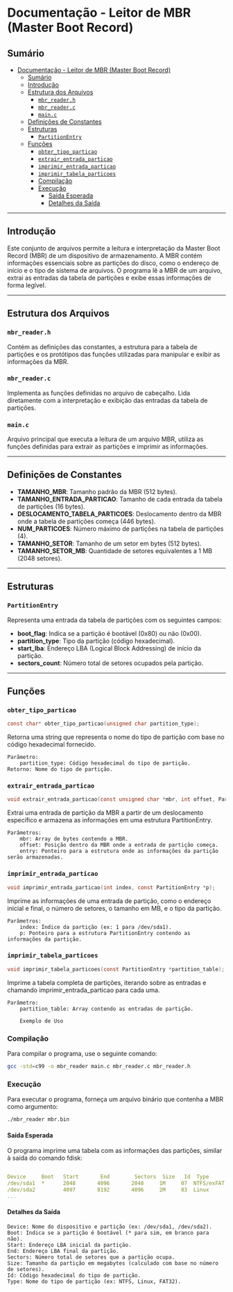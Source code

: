 # Documentação - Leitor de MBR (Master Boot Record)

## Sumário
- [Documentação - Leitor de MBR (Master Boot Record)](#documentação---leitor-de-mbr-master-boot-record)
  - [Sumário](#sumário)
  - [Introdução](#introdução)
  - [Estrutura dos Arquivos](#estrutura-dos-arquivos)
    - [`mbr_reader.h`](#mbr_readerh)
    - [`mbr_reader.c`](#mbr_readerc)
    - [`main.c`](#mainc)
  - [Definições de Constantes](#definições-de-constantes)
  - [Estruturas](#estruturas)
    - [`PartitionEntry`](#partitionentry)
  - [Funções](#funções)
    - [`obter_tipo_particao`](#obter_tipo_particao)
    - [`extrair_entrada_particao`](#extrair_entrada_particao)
    - [`imprimir_entrada_particao`](#imprimir_entrada_particao)
    - [`imprimir_tabela_particoes`](#imprimir_tabela_particoes)
    - [Compilação](#compilação)
    - [Execução](#execução)
      - [Saída Esperada](#saída-esperada)
      - [Detalhes da Saída](#detalhes-da-saída)

---

## Introdução
Este conjunto de arquivos permite a leitura e interpretação da Master Boot Record (MBR) de um dispositivo de armazenamento. A MBR contém informações essenciais sobre as partições do disco, como o endereço de início e o tipo de sistema de arquivos. O programa lê a MBR de um arquivo, extrai as entradas da tabela de partições e exibe essas informações de forma legível.

---

## Estrutura dos Arquivos

### `mbr_reader.h`
Contém as definições das constantes, a estrutura para a tabela de partições e os protótipos das funções utilizadas para manipular e exibir as informações da MBR.

### `mbr_reader.c`
Implementa as funções definidas no arquivo de cabeçalho. Lida diretamente com a interpretação e exibição das entradas da tabela de partições.

### `main.c`
Arquivo principal que executa a leitura de um arquivo MBR, utiliza as funções definidas para extrair as partições e imprimir as informações.

---

## Definições de Constantes

- **TAMANHO_MBR**: Tamanho padrão da MBR (512 bytes).
- **TAMANHO_ENTRADA_PARTICAO**: Tamanho de cada entrada da tabela de partições (16 bytes).
- **DESLOCAMENTO_TABELA_PARTICOES**: Deslocamento dentro da MBR onde a tabela de partições começa (446 bytes).
- **NUM_PARTICOES**: Número máximo de partições na tabela de partições (4).
- **TAMANHO_SETOR**: Tamanho de um setor em bytes (512 bytes).
- **TAMANHO_SETOR_MB**: Quantidade de setores equivalentes a 1 MB (2048 setores).

---

## Estruturas

### `PartitionEntry`
Representa uma entrada da tabela de partições com os seguintes campos:
- **boot_flag**: Indica se a partição é bootável (0x80) ou não (0x00).
- **partition_type**: Tipo da partição (código hexadecimal).
- **start_lba**: Endereço LBA (Logical Block Addressing) de início da partição.
- **sectors_count**: Número total de setores ocupados pela partição.

---

## Funções

### `obter_tipo_particao`
```c
const char* obter_tipo_particao(unsigned char partition_type);
```
Retorna uma string que representa o nome do tipo de partição com base no código hexadecimal fornecido.

    Parâmetro:
        partition_type: Código hexadecimal do tipo de partição.
    Retorno: Nome do tipo de partição.
### `extrair_entrada_particao`
```c
void extrair_entrada_particao(const unsigned char *mbr, int offset, PartitionEntry *entry);
```
Extrai uma entrada de partição da MBR a partir de um deslocamento específico e armazena as informações em uma estrutura PartitionEntry.

    Parâmetros:
        mbr: Array de bytes contendo a MBR.
        offset: Posição dentro da MBR onde a entrada de partição começa.
        entry: Ponteiro para a estrutura onde as informações da partição serão armazenadas.
### `imprimir_entrada_particao`
```c
void imprimir_entrada_particao(int index, const PartitionEntry *p);
```
Imprime as informações de uma entrada de partição, como o endereço inicial e final, o número de setores, o tamanho em MB, e o tipo da partição.

    Parâmetros:
        index: Índice da partição (ex: 1 para /dev/sda1).
        p: Ponteiro para a estrutura PartitionEntry contendo as informações da partição.
### `imprimir_tabela_particoes`
```c
void imprimir_tabela_particoes(const PartitionEntry *partition_table);
```
Imprime a tabela completa de partições, iterando sobre as entradas e chamando imprimir_entrada_particao para cada uma.

    Parâmetro:
        partition_table: Array contendo as entradas de partição.

        Exemplo de Uso

### Compilação

Para compilar o programa, use o seguinte comando:

```bash
gcc -std=c99 -o mbr_reader main.c mbr_reader.c mbr_reader.h
```
### Execução

Para executar o programa, forneça um arquivo binário que contenha a MBR como argumento:

```bash
./mbr_reader mbr.bin
```
#### Saída Esperada

O programa imprime uma tabela com as informações das partições, similar à saída do comando fdisk:

```yaml

Device     Boot   Start       End        Sectors  Size   Id  Type
/dev/sda1  *      2048       4096       2048     1M     07  NTFS/exFAT
/dev/sda2         4097       8192       4096     2M     83  Linux
...
```
#### Detalhes da Saída

    Device: Nome do dispositivo e partição (ex: /dev/sda1, /dev/sda2).
    Boot: Indica se a partição é bootável (* para sim, em branco para não).
    Start: Endereço LBA inicial da partição.
    End: Endereço LBA final da partição.
    Sectors: Número total de setores que a partição ocupa.
    Size: Tamanho da partição em megabytes (calculado com base no número de setores).
    Id: Código hexadecimal do tipo de partição.
    Type: Nome do tipo de partição (ex: NTFS, Linux, FAT32).